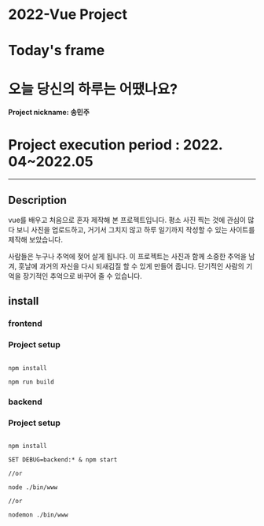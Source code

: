 # 2022-Vue Project
#  Today's frame
#  오늘 당신의 하루는 어땠나요?

**Project nickname: 송민주**  
# **Project execution period : 2022. 04~2022.05**
***

## Description

vue를 배우고 처음으로 혼자 제작해 본 프로젝트입니다.  평소 사진 찍는 것에 관심이 많다 보니 사진을 업로드하고, 거기서 그치지 않고 하루 일기까지 작성할 수 있는 사이트를 제작해 보았습니다. 

사람들은 누구나 추억에 젖어 살게 됩니다. 이 프로젝트는 사진과 함께 소중한 추억을 남겨, 훗날에 과거의 자신을 다시 되새김질 할 수 있게 만들어 줍니다.
단기적인 사람의 기억을 장기적인 추억으로 바꾸어 줄 수 있습니다.

## install

### frontend

### Project setup

```

npm install

npm run build

```

  

### backend

### Project setup

```

npm install

SET DEBUG=backend:* & npm start

//or

node ./bin/www

//or

nodemon ./bin/www

```
